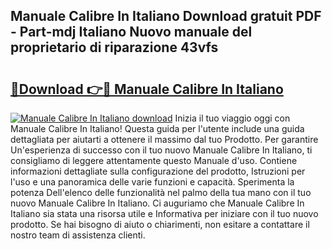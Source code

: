 ## Manuale Calibre In Italiano Download gratuit PDF - Part-mdj Italiano Nuovo manuale del proprietario di riparazione 43vfs

# <h2><a href="http://dfe8yk.blite.top/?on=Manuale+Calibre+In+Italiano">🔗Download 👉🔴 Manuale Calibre In Italiano</a></h2>

[![Manuale Calibre In Italiano download](https://i.imgur.com/lujVjoI.png)](http://dfe8yk.blite.top/?on=Manuale+Calibre+In+Italiano)
Inizia il tuo viaggio oggi con Manuale Calibre In Italiano! Questa guida per l'utente include una guida dettagliata per aiutarti a ottenere il massimo dal tuo Prodotto. Per garantire Un'esperienza di successo con il tuo nuovo Manuale Calibre In Italiano, ti consigliamo di leggere attentamente questo Manuale d'uso. Contiene informazioni dettagliate sulla configurazione del prodotto, Istruzioni per l'uso e una panoramica delle varie funzioni e capacità. Sperimenta la potenza Dell'elenco delle funzionalità nel palmo della tua mano con il tuo nuovo Manuale Calibre In Italiano. Ci auguriamo che Manuale Calibre In Italiano sia stata una risorsa utile e Informativa per iniziare con il tuo nuovo prodotto. Se hai bisogno di aiuto o chiarimenti, non esitare a contattare il nostro team di assistenza clienti.
